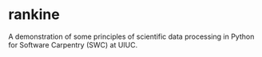 rankine
=======

A demonstration of some principles of scientific data processing in
Python for Software Carpentry (SWC) at UIUC.
